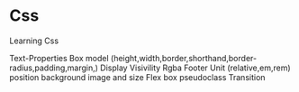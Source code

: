 # Css

Learning Css

Text-Properties
Box model (height,width,border,shorthand,border-radius,padding,margin,)
Display
Visivility
Rgba
Footer
Unit (relative,em,rem)
position
background image and size
Flex box
pseudoclass
Transition
